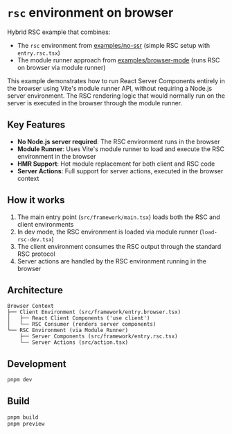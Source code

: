 # `rsc` environment on browser

Hybrid RSC example that combines:

- The `rsc` environment from [examples/no-ssr](../no-ssr) (simple RSC setup with `entry.rsc.tsx`)
- The module runner approach from [examples/browser-mode](../browser-mode) (runs RSC on browser via module runner)

This example demonstrates how to run React Server Components entirely in the browser using Vite's module runner API, without requiring a Node.js server environment. The RSC rendering logic that would normally run on the server is executed in the browser through the module runner.

## Key Features

- **No Node.js server required**: The RSC environment runs in the browser
- **Module Runner**: Uses Vite's module runner to load and execute the RSC environment in the browser
- **HMR Support**: Hot module replacement for both client and RSC code
- **Server Actions**: Full support for server actions, executed in the browser context

## How it works

1. The main entry point (`src/framework/main.tsx`) loads both the RSC and client environments
2. In dev mode, the RSC environment is loaded via module runner (`load-rsc-dev.tsx`)
3. The client environment consumes the RSC output through the standard RSC protocol
4. Server actions are handled by the RSC environment running in the browser

## Architecture

```
Browser Context
├── Client Environment (src/framework/entry.browser.tsx)
│   ├── React Client Components ('use client')
│   └── RSC Consumer (renders server components)
└── RSC Environment (via Module Runner)
    ├── Server Components (src/framework/entry.rsc.tsx)
    └── Server Actions (src/action.tsx)
```

## Development

```bash
pnpm dev
```

## Build

```bash
pnpm build
pnpm preview
```
